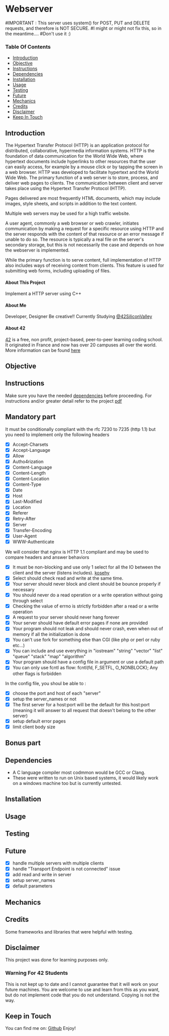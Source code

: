 # Webserver
#IMPORTANT : This server uses system() for POST, PUT and DELETE requests, and therefore is NOT SECURE.
#I might or might not fix this, so in the meantime....
#Don't use it :)
### Table Of Contents
* [Introduction](#introduction)
* [Objective](#objective)
* [Instructions](#instructions)
* [Dependencies](#dependencies)
* [Installation](#installation)
* [Usage](#usage)
* [Testing](#testing)
* [Future](#future)
* [Mechanics](#mechanics)
* [Credits](#credits)
* [Disclaimer](#disclaimer)
* [Keep In Touch](#keep-in-touch)

## Introduction
The Hypertext Transfer Protocol (HTTP) is an application protocol for distributed, collaborative, hypermedia information systems.
HTTP is the foundation of data communication for the World Wide Web, where hypertext documents include hyperlinks to other resources that the user can easily access, for example by a mouse click or by tapping the screen in a web browser.
HTTP was developed to facilitate hypertext and the World Wide Web.
The primary function of a web server is to store, process, and deliver web pages to clients.
The communication between client and server takes place using the Hypertext Transfer Protocol (HTTP).

Pages delivered are most frequently HTML documents, which may include images, style sheets, and scripts in addition to the text content.

Multiple web servers may be used for a high traffic website.

A user agent, commonly a web browser or web crawler, initiates communication by making a request for a specific resource using HTTP and the server responds with the content of that resource or an error message if unable to do so. The resource is typically a real file on the server's secondary storage, but this is not necessarily the case and depends on how the webserver is implemented.

While the primary function is to serve content, full implementation of HTTP also includes ways of receiving content from clients. This feature is used for submitting web forms, including uploading of files.
#### About This Project
Implement a HTTP server using C++
#### About Me
Developer, Designer Be creative!! Currently Studying [@42SiliconValley][42]

#### About 42
[42][42] is a free, non profit, project-based, peer-to-peer learning coding school. It originated in France and now has over 20 campuses all over the world. More information can be found [here][42]

## Objective

## Instructions
Make sure you have the needed [dependencies](#dependencies) before proceeding.
For instructions and/or greater detail refer to the project [pdf][pdf]
## Mandatory part
It must be conditionally compliant with the rfc 7230 to 7235 (http 1.1) but you need to implement only the following headers
- [x] Accept-Charsets
- [x] Accept-Language
- [x] Allow
- [x] Autho4rization
- [x] Content-Language
- [x] Content-Length
- [x] Content-Location
- [x] Content-Type
- [x] Date
- [x] Host
- [x] Last-Modified
- [x] Location
- [x] Referer
- [x] Retry-After
- [x] Server
- [x] Transfer-Encoding
- [x] User-Agent
- [x] WWW-Authenticate

We will consider that nginx is HTTP 1.1 compliant and may be used to compare headers and answer behaviors
- [x] It must be non-blocking and use only 1 select for all the IO between the client and the server (listens includes). [kosehy]
- [x] Select should check read and write at the same time.
- [X] Your server should never block and client should be bounce properly if necessary
- [x] You should never do a read operation or a write operation without going through select
- [x] Checking the value of errno is strictly forbidden after a read or a write operation
- [x] A request to your server should never hang forever
- [x] Your server should have default error pages if none are provided
- [x] Your program should not leak and should never crash, even when out of memory if all the initialization is done
- [x] You can't use fork for something else than CGI (like php or perl or ruby etc...)
- [x] You can include and use everything in "iostream" "string" "vector" "list" "queue" "stack" "map" "algorithm"
- [x] Your program should have a config file in argument or use a default path
- [x] You can only use fcntl as flow: fcntl(fd, F_SETFL, O_NONBLOCK); Any other flags is forbidden

In the config file, you shoul be able to :
- [x] choose the port and host of each "server"
- [x] setup the server_names or not
- [x] The first server for a host:port will be the default for this host:port (meaning it will answer to all request that doesn't belong to the other server)
- [x] setup default error pages
- [x] limit client body size

## Bonus part

## Dependencies
* A C language compiler most codmmon would be GCC or Clang.
* These were written to run on Unix based systems, it would likely work on a windows machine too but is currently untested.

## Installation

## Usage

## Testing

## Future
- [x] handle multiple servers with multiple clients
- [x] handle "Transport Endpoint is not connected" issue
- [x] add read and write in server
- [x] setup server_names
- [x] default parameters
## Mechanics

## Credits

Some frameworks and libraries that were helpful with testing.

## Disclaimer

This project was done for learning purposes only.

### Warning For 42 Students

This is not kept up to date and I cannot guarantee that it will work on your future machines. You are welcome to use and learn from this as you want, but do not implement code that you do not understand. Copying is not the way.

## Keep in Touch

You can find me on:
[Github][kosehy]
Enjoy!

[42]: http://42.us.org "42 USA"
[pdf]: pdf

[kosehy]: https://github.com/kosehy
